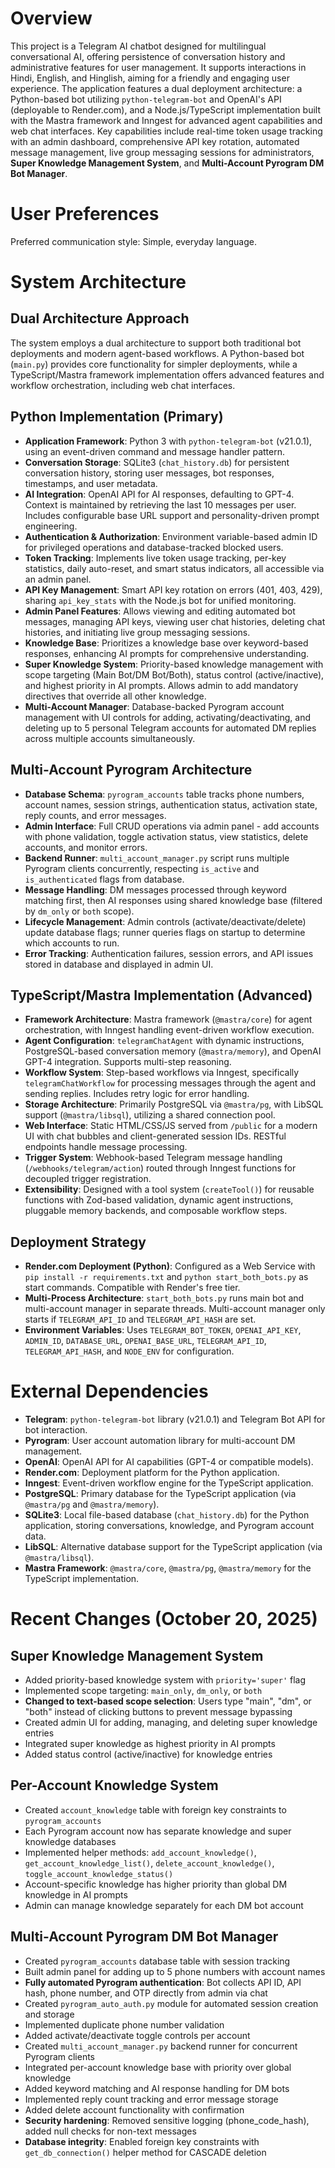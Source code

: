 # Overview

This project is a Telegram AI chatbot designed for multilingual conversational AI, offering persistence of conversation history and administrative features for user management. It supports interactions in Hindi, English, and Hinglish, aiming for a friendly and engaging user experience. The application features a dual deployment architecture: a Python-based bot utilizing `python-telegram-bot` and OpenAI's API (deployable to Render.com), and a Node.js/TypeScript implementation built with the Mastra framework and Inngest for advanced agent capabilities and web chat interfaces. Key capabilities include real-time token usage tracking with an admin dashboard, comprehensive API key rotation, automated message management, live group messaging sessions for administrators, **Super Knowledge Management System**, and **Multi-Account Pyrogram DM Bot Manager**.

# User Preferences

Preferred communication style: Simple, everyday language.

# System Architecture

## Dual Architecture Approach

The system employs a dual architecture to support both traditional bot deployments and modern agent-based workflows. A Python-based bot (`main.py`) provides core functionality for simpler deployments, while a TypeScript/Mastra framework implementation offers advanced features and workflow orchestration, including web chat interfaces.

## Python Implementation (Primary)

-   **Application Framework**: Python 3 with `python-telegram-bot` (v21.0.1), using an event-driven command and message handler pattern.
-   **Conversation Storage**: SQLite3 (`chat_history.db`) for persistent conversation history, storing user messages, bot responses, timestamps, and user metadata.
-   **AI Integration**: OpenAI API for AI responses, defaulting to GPT-4. Context is maintained by retrieving the last 10 messages per user. Includes configurable base URL support and personality-driven prompt engineering.
-   **Authentication & Authorization**: Environment variable-based admin ID for privileged operations and database-tracked blocked users.
-   **Token Tracking**: Implements live token usage tracking, per-key statistics, daily auto-reset, and smart status indicators, all accessible via an admin panel.
-   **API Key Management**: Smart API key rotation on errors (401, 403, 429), sharing `api_key_stats` with the Node.js bot for unified monitoring.
-   **Admin Panel Features**: Allows viewing and editing automated bot messages, managing API keys, viewing user chat histories, deleting chat histories, and initiating live group messaging sessions.
-   **Knowledge Base**: Prioritizes a knowledge base over keyword-based responses, enhancing AI prompts for comprehensive understanding.
-   **Super Knowledge System**: Priority-based knowledge management with scope targeting (Main Bot/DM Bot/Both), status control (active/inactive), and highest priority in AI prompts. Allows admin to add mandatory directives that override all other knowledge.
-   **Multi-Account Manager**: Database-backed Pyrogram account management with UI controls for adding, activating/deactivating, and deleting up to 5 personal Telegram accounts for automated DM replies across multiple accounts simultaneously.

## Multi-Account Pyrogram Architecture

-   **Database Schema**: `pyrogram_accounts` table tracks phone numbers, account names, session strings, authentication status, activation state, reply counts, and error messages.
-   **Admin Interface**: Full CRUD operations via admin panel - add accounts with phone validation, toggle activation status, view statistics, delete accounts, and monitor errors.
-   **Backend Runner**: `multi_account_manager.py` script runs multiple Pyrogram clients concurrently, respecting `is_active` and `is_authenticated` flags from database.
-   **Message Handling**: DM messages processed through keyword matching first, then AI responses using shared knowledge base (filtered by `dm_only` or `both` scope).
-   **Lifecycle Management**: Admin controls (activate/deactivate/delete) update database flags; runner queries flags on startup to determine which accounts to run.
-   **Error Tracking**: Authentication failures, session errors, and API issues stored in database and displayed in admin UI.

## TypeScript/Mastra Implementation (Advanced)

-   **Framework Architecture**: Mastra framework (`@mastra/core`) for agent orchestration, with Inngest handling event-driven workflow execution.
-   **Agent Configuration**: `telegramChatAgent` with dynamic instructions, PostgreSQL-based conversation memory (`@mastra/memory`), and OpenAI GPT-4 integration. Supports multi-step reasoning.
-   **Workflow System**: Step-based workflows via Inngest, specifically `telegramChatWorkflow` for processing messages through the agent and sending replies. Includes retry logic for error handling.
-   **Storage Architecture**: Primarily PostgreSQL via `@mastra/pg`, with LibSQL support (`@mastra/libsql`), utilizing a shared connection pool.
-   **Web Interface**: Static HTML/CSS/JS served from `/public` for a modern UI with chat bubbles and client-generated session IDs. RESTful endpoints handle message processing.
-   **Trigger System**: Webhook-based Telegram message handling (`/webhooks/telegram/action`) routed through Inngest functions for decoupled trigger registration.
-   **Extensibility**: Designed with a tool system (`createTool()`) for reusable functions with Zod-based validation, dynamic agent instructions, pluggable memory backends, and composable workflow steps.

## Deployment Strategy

-   **Render.com Deployment (Python)**: Configured as a Web Service with `pip install -r requirements.txt` and `python start_both_bots.py` as start commands. Compatible with Render's free tier.
-   **Multi-Process Architecture**: `start_both_bots.py` runs main bot and multi-account manager in separate threads. Multi-account manager only starts if `TELEGRAM_API_ID` and `TELEGRAM_API_HASH` are set.
-   **Environment Variables**: Uses `TELEGRAM_BOT_TOKEN`, `OPENAI_API_KEY`, `ADMIN_ID`, `DATABASE_URL`, `OPENAI_BASE_URL`, `TELEGRAM_API_ID`, `TELEGRAM_API_HASH`, and `NODE_ENV` for configuration.

# External Dependencies

-   **Telegram**: `python-telegram-bot` library (v21.0.1) and Telegram Bot API for bot interaction.
-   **Pyrogram**: User account automation library for multi-account DM management.
-   **OpenAI**: OpenAI API for AI capabilities (GPT-4 or compatible models).
-   **Render.com**: Deployment platform for the Python application.
-   **Inngest**: Event-driven workflow engine for the TypeScript application.
-   **PostgreSQL**: Primary database for the TypeScript application (via `@mastra/pg` and `@mastra/memory`).
-   **SQLite3**: Local file-based database (`chat_history.db`) for the Python application, storing conversations, knowledge, and Pyrogram account data.
-   **LibSQL**: Alternative database support for the TypeScript application (via `@mastra/libsql`).
-   **Mastra Framework**: `@mastra/core`, `@mastra/pg`, `@mastra/memory` for the TypeScript implementation.

# Recent Changes (October 20, 2025)

## Super Knowledge Management System
- Added priority-based knowledge system with `priority='super'` flag
- Implemented scope targeting: `main_only`, `dm_only`, or `both`
- **Changed to text-based scope selection**: Users type "main", "dm", or "both" instead of clicking buttons to prevent message bypassing
- Created admin UI for adding, managing, and deleting super knowledge entries
- Integrated super knowledge as highest priority in AI prompts
- Added status control (active/inactive) for knowledge entries

## Per-Account Knowledge System
- Created `account_knowledge` table with foreign key constraints to `pyrogram_accounts`
- Each Pyrogram account now has separate knowledge and super knowledge databases
- Implemented helper methods: `add_account_knowledge()`, `get_account_knowledge_list()`, `delete_account_knowledge()`, `toggle_account_knowledge_status()`
- Account-specific knowledge has higher priority than global DM knowledge in AI prompts
- Admin can manage knowledge separately for each DM bot account

## Multi-Account Pyrogram DM Bot Manager
- Created `pyrogram_accounts` database table with session tracking
- Built admin panel for adding up to 5 phone numbers with account names
- **Fully automated Pyrogram authentication**: Bot collects API ID, API hash, phone number, and OTP directly from admin via chat
- Created `pyrogram_auto_auth.py` module for automated session creation and storage
- Implemented duplicate phone number validation
- Added activate/deactivate toggle controls per account
- Created `multi_account_manager.py` backend runner for concurrent Pyrogram clients
- Integrated per-account knowledge base with priority over global knowledge
- Added keyword matching and AI response handling for DM bots
- Implemented reply count tracking and error message storage
- Added delete account functionality with confirmation
- **Security hardening**: Removed sensitive logging (phone_code_hash), added null checks for non-text messages
- **Database integrity**: Enabled foreign key constraints with `get_db_connection()` helper method for CASCADE deletion